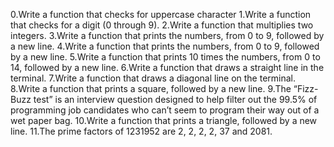 0.Write a function that checks for uppercase character
1.Write a function that checks for a digit (0 through 9).
2.Write a function that multiplies two integers.
3.Write a function that prints the numbers, from 0 to 9, followed by a new line.
4.Write a function that prints the numbers, from 0 to 9, followed by a new line.
5.Write a function that prints 10 times the numbers, from 0 to 14, followed by a new line.
6.Write a function that draws a straight line in the terminal.
7.Write a function that draws a diagonal line on the terminal.
8.Write a function that prints a square, followed by a new line.
9.The “Fizz-Buzz test” is an interview question designed to help filter out the 99.5% of programming job candidates who can’t seem to program their way out of a wet paper bag.
10.Write a function that prints a triangle, followed by a new line.
11.The prime factors of 1231952 are 2, 2, 2, 2, 37 and 2081.
